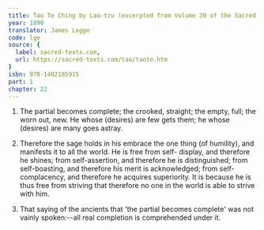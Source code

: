 ```yaml
---
title: Tao Te Ching by Lao-tzu (excerpted from Volume 39 of the Sacred Books of the East.)
year: 1890
translator: James Legge
code: lge
source: {
  label: sacred-texts.com,
  url: https://sacred-texts.com/tao/taote.htm
}
isbn: 978-1402185915
part: 1
chapter: 22
---
```

1. The partial becomes complete; the crooked, straight; the empty,
full; the worn out, new. He whose (desires) are few gets them; he
whose (desires) are many goes astray. 

2. Therefore the sage holds in his embrace the one thing (of humility),
and manifests it to all the world. He is free from self- display,
and therefore he shines; from self-assertion, and therefore he is
distinguished; from self-boasting, and therefore his merit is acknowledged;
from self-complacency, and therefore he acquires superiority. It is
because he is thus free from striving that therefore no one in the
world is able to strive with him. 

3. That saying of the ancients that 'the partial becomes complete'
was not vainly spoken:--all real completion is comprehended under
it.